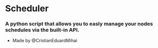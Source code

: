 # Scheduler
### A python script that allows you to easly manage your nodes schedules via the built-in API.
- Made by @CristianEduardMihai
